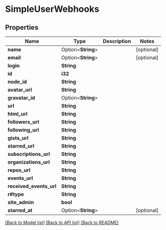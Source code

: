 # SimpleUserWebhooks

## Properties

Name | Type | Description | Notes
------------ | ------------- | ------------- | -------------
**name** | Option<**String**> |  | [optional]
**email** | Option<**String**> |  | [optional]
**login** | **String** |  | 
**id** | **i32** |  | 
**node_id** | **String** |  | 
**avatar_url** | **String** |  | 
**gravatar_id** | Option<**String**> |  | 
**url** | **String** |  | 
**html_url** | **String** |  | 
**followers_url** | **String** |  | 
**following_url** | **String** |  | 
**gists_url** | **String** |  | 
**starred_url** | **String** |  | 
**subscriptions_url** | **String** |  | 
**organizations_url** | **String** |  | 
**repos_url** | **String** |  | 
**events_url** | **String** |  | 
**received_events_url** | **String** |  | 
**r#type** | **String** |  | 
**site_admin** | **bool** |  | 
**starred_at** | Option<**String**> |  | [optional]

[[Back to Model list]](../README.md#documentation-for-models) [[Back to API list]](../README.md#documentation-for-api-endpoints) [[Back to README]](../README.md)


